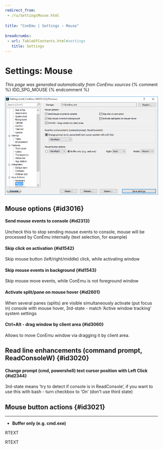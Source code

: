 ```yaml
---
redirect_from:
 - /ru/SettingsMouse.html

title: "ConEmu | Settings › Mouse"

breadcrumbs:
 - url: TableOfContents.html#settings
   title: Settings
---
```


# Settings: Mouse

*This page was generated automatically from ConEmu sources*
{% comment %} IDD_SPG_MOUSE {% endcomment %}

![ConEmu Settings: Mouse](/img/Settings-Mouse.png)



## Mouse options  {#id3016}

#### Send mouse events to console  {#id2313}
Uncheck this to stop sending mouse events to console, mouse will be processed by ConEmu internally (text selection, for example)

#### Skip click on activation  {#id1542}
Skip mouse button (left/right/middle) click, while activating window

#### Skip mouse events in background  {#id1543}
Skip mouse move events, while ConEmu is not foreground window

#### Activate split/pane on mouse hover  {#id2601}
When several panes (splits) are visible simultaneously activate (put focus in) console with mouse hover, 3rd-state - match ‘Active window tracking’ system settings

#### Ctrl+Alt - drag window by client area  {#id3060}
Allows to move ConEmu window via dragging it by client area.



## Read line enhancements (command prompt, ReadConsoleW)  {#id3020}

#### Change prompt (cmd, powershell) text cursor position with Left Click  {#id2344}
3rd-state means ‘try to detect if console is in ReadConsole’, if you want to use this with bash - turn checkbox to ‘On’ (don't use third state)



## Mouse button actions  {#id3021}




* ****
* **Buffer only (e.g. cmd.exe)**




RTEXT



RTEXT











